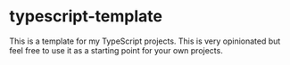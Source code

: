 # typescript-template
This is a template for my TypeScript projects. This is very opinionated but feel free to use it as a starting point for your own projects.
